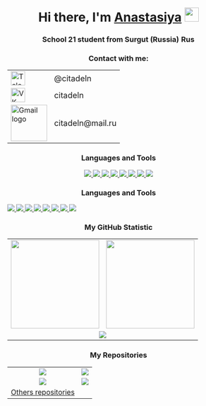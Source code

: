 <!-- Приветствие -->

<h1 align="center">Hi there, I'm <a href="https://github.com/citadeln" target="_blank">Anastasiya</a>
<img src="https://github.com/blackcater/blackcater/raw/main/images/Hi.gif" height="32"/></h1>
<h3 align="center">School 21 student from Surgut (Russia) <img src="https://usagif.com/wp-content/uploads/gifs/russian-flag-6.gif" alt="Russian flag" width="32" height="16"></h3>

<!-- Контакты -->
<div align="center">
  <h3>Contact with me:</h3>
  <table>
    <tr>
      <td>
        <a href="https://t.me/citadeln" target="_blank" style="text-decoration: none;">
          <img src="https://upload.wikimedia.org/wikipedia/commons/thumb/8/82/Telegram_logo.svg/1200px-Telegram_logo.svg.png" alt="Telegram logo" height="32">
        </a>
      </td>
      <td>
        <a href="https://t.me/citadeln" target="_blank" style="text-decoration: none;">
          <span style="font-size: 18px; vertical-align: middle;">@citadeln</span>
        </a>
      </td>
    </tr>
    <tr>
      <td>
        <a href="https://vk.com/citadeln" target="_blank" style="text-decoration: none;">
          <img src="https://upload.wikimedia.org/wikipedia/commons/2/21/VK.com-logo.svg" alt="VK logo" height="32">
        </a>
      </td>
      <td>
        <a href="https://vk.com/citadeln" target="_blank" style="text-decoration: none;">
          <span style="font-size: 18px; vertical-align: middle;">citadeln</span>
        </a>
      </td>
    </tr>
    <tr>
      <td>
        <a href="mailto:citadeln@mail.ru" style="text-decoration: none;">
          <img src="https://home.imgsmail.ru/whiteline/assets/logo/light/logo.svg?_1734039867715" alt="Gmail logo" width="82">
        </a>
      </td>
      <td>
        <a href="mailto:citadeln@mail.ru" style="text-decoration: none;">
          <span style="font-size: 18px; vertical-align: middle;">citadeln@mail.ru</span>
        </a>
      </td>
    </tr>
  </table>
</div>

<!-- Языки и инструменты -->
<p align="center">
  <h3 align="center">Languages and Tools</h3>
  <div style="text-align: center;">
    <a href="https://www.cprogramming.com/">
      <img src="https://img.shields.io/badge/C-%2300599C.svg?style=for-the-badge&logo=c&logoColor=white" />
    </a>
    <a href="https://wwwcplusplus.com/">
      <img src="https://img.shields.io/badge/C%2B%2B-00599C?style=for-the-badge&logo=c%2B%2B&logoColor=white" />
    </a>
    <a href="https://www.gnu.org/software/bash/">
      <img src="https://img.shields.io/badge/Bash-%234EAA25.svg?style=for-the-badge&logo=gnu-bash&logoColor=white" />
    </a>
    <a href="https://www.postgresql.org/">
      <img src="https://img.shields.io/badge/PostgreSQL-%23316192.svg?style=for-the-badge&logo=postgresql&logoColor=white" />
    </a>
    <a href="https://code.visualstudio.com/">
      <img src="https://img.shields.io/badge/VSCode-%23007ACC.svg?style=for-the-badge&logo=visual-studio-code&logoColor=white" />
    </a>
    <a href="https://www.linux.org/">
      <img src="https://img.shields.io/badge/Linux-FCC624?style=for-the-badge&logo=linux&logoColor=black" />
    </a>
    <a href="https://github.com/features/actions">
      <img src="https://img.shields.io/badge/CICD-2088FF?style=for-the-badge&logo=github-actions&logoColor=white" />
    </a>
    <a href="https://www.docker.com/">
      <img src="https://img.shields.io/badge/Docker-%230db7ed.svg?style=for-the-badge&logo=docker&logoColor=white" />
    </a>
  </div>
</p>


<p align="center">
  <h3 align="center">Languages and Tools</h3>
  <p>
    <a href="https://www.cprogramming.com/">
      <img src="https://img.shields.io/badge/C-%2300599C.svg?style=for-the-badge&logo=c&logoColor=white" />
    </a>
    <a href="https://www.cplusplus.com/">
      <img src="https://img.shields.io/badge/C%2B%2B-00599C?style=for-the-badge&logo=c%2B%2B&logoColor=white" />
    </a>
    <a href="https://www.gnu.org/software/bash/">
      <img src="https://img.shields.io/badge/Bash-%234EAA25.svg?style=for-the-badge&logo=gnu-bash&logoColor=white" />
    </a>
    <a href="https://www.postgresql.org/">
      <img src="https://img.shields.io/badge/PostgreSQL-%23316192.svg?style=for-the-badge&logo=postgresql&logoColor=white" />
    </a>
    <a href="https://code.visualstudio.com/">
      <img src="https://img.shields.io/badge/VSCode-%23007ACC.svg?style=for-the-badge&logo=visual-studio-code&logoColor=white" />
    </a>
    <a href="https://www.linux.org/">
      <img src="https://img.shields.io/badge/Linux-FCC624?style=for-the-badge&logo=linux&logoColor=black" />
    </a>
    <a href="https://github.com/features/actions">
      <img src="https://img.shields.io/badge/CICD-2088FF?style=for-the-badge&logo=github-actions&logoColor=white" />
    </a>
    <a href="https://www.docker.com/">
      <img src="https://img.shields.io/badge/Docker-%230db7ed.svg?style=for-the-badge&logo=docker&logoColor=white" />
    </a>
  </p>
</p>


<!-- Статистика -->
<p align="center">
  <h3 align="center">My GitHub Statistic</h3>
  <table>
    <tr>
      <td align="center">
          <img height="200" src="https://github-readme-stats.vercel.app/api?username=citadeln&theme=algolia" />
        </a>
      </td>
      <td align="center">
          <img height="200" src="https://github-readme-stats.vercel.app/api/top-langs?username=citadeln&layout=compact&langs_count=8&card_width=440&theme=algolia" />
        </a>
      </td>
    </tr>
    <tr>
      <td colspan="2" align="center">
        <img src="https://github-readme-streak-stats.herokuapp.com?user=citadeln&theme=algolia&card_width=950" />
      </td>
    </tr>
  </table>
</p>

<!-- Репозитории -->
<p align="center">
  <h3 align="center">My Repositories</h3>
  <table>
    <tr>
      <td align="center">
        <a href="https://github.com/citadeln/C5_s21_decimal-1">
          <img src="https://github-readme-stats.vercel.app/api/pin/?username=citadeln&repo=C5_s21_decimal-1&theme=algolia" />
        </a>
      </td>
      <td align="center">
        <a href="https://github.com/citadeln/C7_BrickGame_v1.0-1">
          <img src="https://github-readme-stats.vercel.app/api/pin/?username=citadeln&repo=C7_BrickGame_v1.0-1&theme=algolia" />
        </a>
      </td>
    </tr>
    <tr>
      <td align="center">
        <a href="https://github.com/citadeln/CPP1_s21_matrixplus-1">
          <img src="https://github-readme-stats.vercel.app/api/pin/?username=citadeln&repo=CPP1_s21_matrixplus-1&theme=algolia" />
        </a>
      </td>
      <td align="center">
        <a href="https://github.com/citadeln/SQL_pool">
          <img src="https://github-readme-stats.vercel.app/api/pin/?username=citadeln&repo=SQL_pool&theme=algolia" />
        </a>
      </td>
    </tr>
    <tr>
      <td align="center">
        <a href="https://github.com/citadeln?tab=repositories">
          Others repositories
        </a>
      </td>
    </tr>
  </table>
</p>
